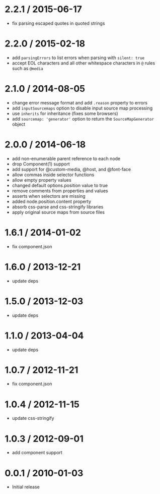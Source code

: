 2.2.1 / 2015-06-17
==================

* fix parsing escaped quotes in quoted strings

2.2.0 / 2015-02-18
==================

* add `parsingErrors` to list errors when parsing with `silent: true`
* accept EOL characters and all other whitespace characters in `@` rules such
  as `@media`

2.1.0 / 2014-08-05
==================

* change error message format and add `.reason` property to errors
* add `inputSourcemaps` option to disable input source map processing
* use `inherits` for inheritance (fixes some browsers)
* add `sourcemap: 'generator'` option to return the `SourceMapGenerator`
  object

2.0.0 / 2014-06-18
==================

* add non-enumerable parent reference to each node
* drop Component(1) support
* add support for @custom-media, @host, and @font-face
* allow commas inside selector functions
* allow empty property values
* changed default options.position value to true
* remove comments from properties and values
* asserts when selectors are missing
* added node.position.content property
* absorb css-parse and css-stringify libraries
* apply original source maps from source files

1.6.1 / 2014-01-02
==================

* fix component.json

1.6.0 / 2013-12-21
==================

* update deps

1.5.0 / 2013-12-03
==================

* update deps

1.1.0 / 2013-04-04
==================

* update deps

1.0.7 / 2012-11-21
==================

* fix component.json

1.0.4 / 2012-11-15
==================

* update css-stringify

1.0.3 / 2012-09-01
==================

* add component support

0.0.1 / 2010-01-03
==================

* Initial release
